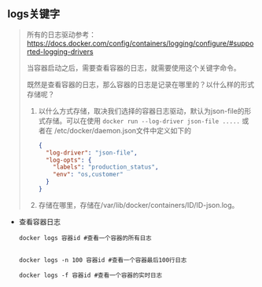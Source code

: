## logs关键字

> 所有的日志驱动参考：https://docs.docker.com/config/containers/logging/configure/#supported-logging-drivers
>
> 
>
> 当容器启动之后，需要查看容器的日志，就需要使用这个关键字命令。
>
> 
>
> 既然是查看容器的日志，那么容器的日志是记录在哪里的？以什么样的形式存储呢？
>
> 1. 以什么方式存储，取决我们选择的容器日志驱动，默认为json-file的形式存储。可以在使用 `docker run --log-driver json-file .....` 或者在 /etc/docker/daemon.json文件中定义如下的
>
>    ```json
>    {
>      "log-driver": "json-file",
>      "log-opts": {
>        "labels": "production_status",
>        "env": "os,customer"
>      }
>    }
>    ```
>
> 
>
> 2. 存储在哪里，存储在/var/lib/docker/containers/ID/ID-json.log。



- 查看容器日志

  ```shell
  docker logs 容器id #查看一个容器的所有日志
  
  
  docker logs -n 100 容器id #查看一个容器最后100行日志
  
  docker logs -f 容器id #查看一个容器的实时日志
  ```
  
  

